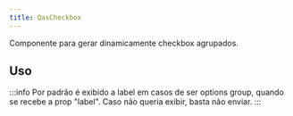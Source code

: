 ```yaml
---
title: QasCheckbox
---
```


Componente para gerar dinamicamente checkbox agrupados.

<doc-api file="checkbox/QasCheckbox" name="QasCheckbox" />

## Uso
:::info
Por padrão é exibido a label em casos de ser options group, quando se recebe a prop "label". Caso não queria exibir, basta não enviar.
:::
<doc-example file="QasCheckbox/Single" title="Single" />
<doc-example file="QasCheckbox/Options" title="Options" />
<doc-example file="QasCheckbox/Children" title="Children options" />
